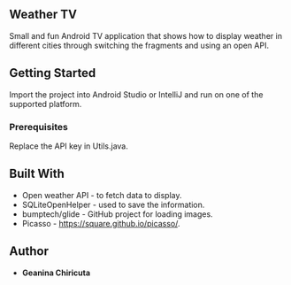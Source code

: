 ## Weather TV

Small and fun Android TV application that shows how to display weather in different cities through switching the fragments and using an open API.

## Getting Started
Import the project into Android Studio or IntelliJ and run on one of the supported platform.

### Prerequisites
Replace the API key in Utils.java.

## Built With

 * Open weather API - to fetch data to display.
 * SQLiteOpenHelper - used to save the information.
 * bumptech/glide - GitHub project for loading images.
 * Picasso - https://square.github.io/picasso/.

## Author
* **Geanina Chiricuta**
